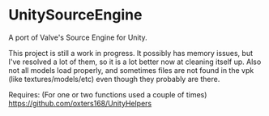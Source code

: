 # UnitySourceEngine
A port of Valve's Source Engine for Unity.

This project is still a work in progress. It possibly has memory issues, but I've resolved a lot of them,
so it is a lot better now at cleaning itself up. Also not all models load properly, and sometimes files are not
found in the vpk (like textures/models/etc) even though they probably are there.


Requires:
(For one or two functions used a couple of times)
https://github.com/oxters168/UnityHelpers
